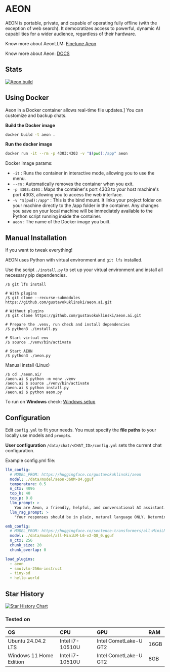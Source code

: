 # AEON
AEON is portable, private, and capable of operating fully offline (with the exception of web search). It democratizes access to powerful, dynamic AI capabilities for a wider audience, regardless of their hardware.

Know more about AeonLLM: [Finetune Aeon](https://github.com/gustavokuklinski/aeon.llm)

Know more about Aeon: [DOCS](https://github.com/gustavokuklinski/aeon.ai/blob/main/docs/assets/md)

## Stats
[![Aeon build](https://github.com/gustavokuklinski/aeon.ai/actions/workflows/python-app.yml/badge.svg)](https://github.com/gustavokuklinski/aeon.ai/actions/workflows/python-app.yml)

## Using Docker
Aeon in a Docker container allows real-time file updates.]
You can customize and backup chats.

**Build the Docker image**
```bash
docker build -t aeon .
```

**Run the docker image**
```bash
docker run -it --rm -p 4303:4303 -v "$(pwd):/app" aeon
```

Docker image params:
* `-it` : Runs the container in interactive mode, allowing you to use the menu.
* `--rm` : Automatically removes the container when you exit.
* `-p 4303:4303` : Maps the container's port 4303 to your host machine's port 4303, allowing you to access the web interface.
* `-v "$(pwd):/app"` : This is the bind mount. It links your project folder on your machine directly to the /app folder in the container. Any changes you save on your local machine will be immediately available to the Python script running inside the container.
* `aeon` : The name of the Docker image you built.

## Manual Installation
If you want to tweak everything!

AEON uses Python with virtual environment and `git lfs` installed. 

Use the script `./install.py` to set up your virtual environment and install all necessary pip dependencies.

```shell
/$ git lfs install

# With plugins
/$ git clone --recurse-submodules https://github.com/gustavokuklinski/aeon.ai.git

# Without plugins
/$ git clone https://github.com/gustavokuklinski/aeon.ai.git

# Prepare the .venv, run check and install dependencies
/$ python3 ./install.py 

# Start virtual env
/$ source ./venv/bin/activate

# Start AEON
/$ python3 ./aeon.py
```

Manual install (Linux)
```shell
/$ cd ./aeon.ai/
/aeon.ai $ python -m venv .venv
/aeon.ai $ source ./venv/bin/activate
/aeon.ai $ python install.py
/aeon.ai $ python aeon.py
```

To run on **Windows** check: [Windows setup](https://github.com/gustavokuklinski/aeon.ai/blob/main/docs/assets/md/WINDOWS.md)


## Configuration

Edit `config.yml` to fit your needs. You must specify the **file paths** to your locally use models and `prompts`.

**User configuration**
`/data/chat/<CHAT_ID>/config.yml` sets the current chat configuration.

Example config.yml file:

```yaml
llm_config:
  # MODEL_FROM: https://huggingface.co/gustavokuklinski/aeon
  model: ./data/model/aeon-360M-Q4.gguf
  temperature: 0.5
  n_ctx: 4096
  top_k: 40
  top_p: 0.8
  llm_prompt: >
    You are Aeon, a friendly, helpful, and conversational AI assistant.\nCONTEXT: {context}
  llm_rag_prompt: >
    "Your responses should be in plain, natural language ONLY. Determine the nature of the user's QUESTION. If the question is factual, follow this process: 1. Scan the CONTEXT for all relevant facts. 2. Combine these facts to form a single, comprehensive answer. 3. If context is unavailable, state: 'I don't know about it. Can we /search?'. If the question is conversational or non-factual, respond naturally and conversationally, without referring to the CONTEXT. Do not echo the user's QUESTION or the CONTEXT.

emb_config:
  # MODEL_FROM: https://huggingface.co/sentence-transformers/all-MiniLM-L6-v2
  model: ./data/model/all-MiniLM-L6-v2-Q8_0.gguf
  n_ctx: 256
  chunk_size: 20
  chunk_overlap: 0

load_plugins:
  - aeon
  - smolvlm-256m-instruct
  - tiny-sd
  - hello-world
```

## Star History

[![Star History Chart](https://api.star-history.com/svg?repos=gustavokuklinski/aeon.ai&type=Date)](https://www.star-history.com/#gustavokuklinski/aeon.ai&Date)

### Tested on

| OS | CPU | GPU | RAM |
|:---|:---|:---|:---|
| Ubuntu 24.04.2 LTS | Intel i7-10510U | Intel CometLake-U GT2 | 16GB |
| Windows 11 Home Edition | Intel i7-10510U | Intel CometLake-U GT2 | 8GB |